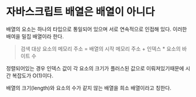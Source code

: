 # 자바스크립트 배열은 배열이 아니다

배열의 요소는 하나의 타입으로 통일되어 있으며 서로 연속적으로 인접해 있다. 이러한 배여을 밀집 배열이라 한다.

> 검색 대상 요소의 메모리 주소 = 배열의 시작 메모리 주소 + 인덱스 * 요소의 바이트 수

정렬되어있는 경우 인덱스 값이 각 요소의 크기가 플러스된 값으로 이뤄져있기때문에 시간 복잡도가 O(1)이다.

배열의 크기(length)와 요소의 수가 같지 않는 배열을 희소 배열이라고 칭한다.

